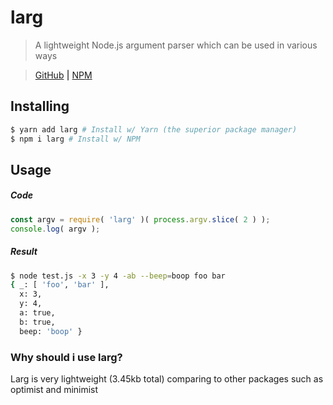 # larg
> A lightweight Node.js argument parser which can be used in various ways

> [GitHub](https://www.github.com/PassTheWessel/larg) **|** [NPM](https://www.npmjs.com/package/larg)

## Installing
```sh
$ yarn add larg # Install w/ Yarn (the superior package manager)
$ npm i larg # Install w/ NPM
```

## Usage
##### Code
```js
const argv = require( 'larg' )( process.argv.slice( 2 ) );
console.log( argv );
```
##### Result
```sh
$ node test.js -x 3 -y 4 -ab --beep=boop foo bar
{ _: [ 'foo', 'bar' ],
  x: 3,
  y: 4,
  a: true,
  b: true,
  beep: 'boop' }
```

### Why should i use larg?
Larg is very lightweight (3.45kb total) comparing to other packages such as optimist and minimist